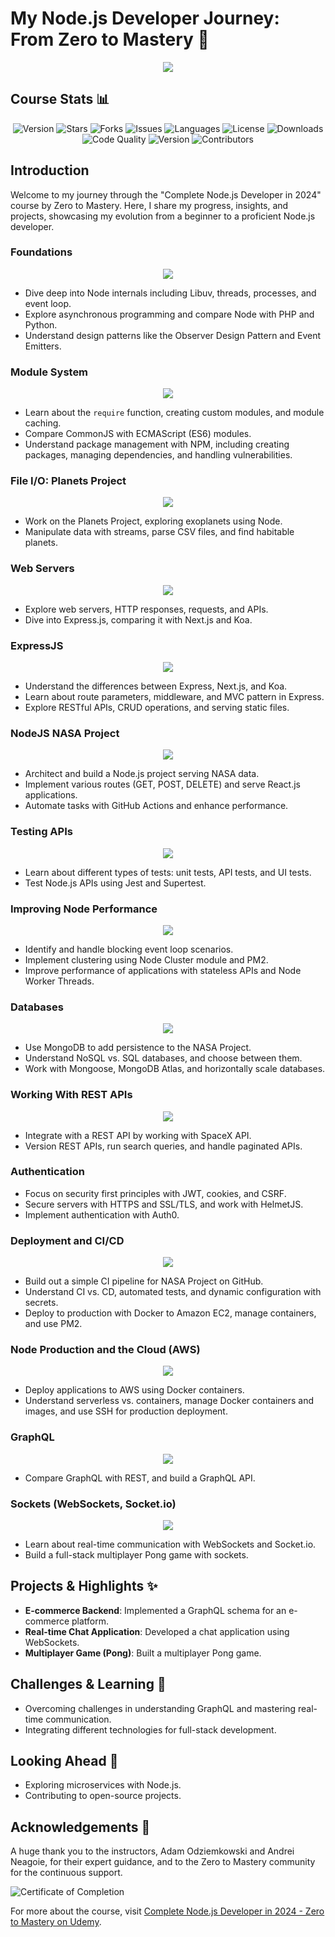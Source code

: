 # My Node.js Developer Journey: From Zero to Mastery 🚀

<p align="center">
  <a href="https://skillicons.dev">
    <img src="https://skillicons.dev/icons?i=nodejs&perline=1" />
  </a>
</p>

## Course Stats 📊
<p align="center">
  <img src="https://img.shields.io/badge/Version-1.0-brightgreen" alt="Version" />
  <img src="https://img.shields.io/github/stars/Ishannaik/NodeJS-ZTM?style=social" alt="Stars" />
  <img src="https://img.shields.io/github/forks/Ishannaik/NodeJS-ZTM?style=social" alt="Forks" />
  <img src="https://img.shields.io/github/issues/Ishannaik/NodeJS-ZTM" alt="Issues" />
  <img src="https://img.shields.io/github/languages/count/Ishannaik/NodeJS-ZTM" alt="Languages" />
  <img src="https://img.shields.io/github/license/Ishannaik/NodeJS-ZTM" alt="License" />
  <img src="https://img.shields.io/npm/dt/your-package-name" alt="Downloads" />
  <img src="https://img.shields.io/codeclimate/maintainability/Ishannaik/NodeJS-ZTM" alt="Code Quality" />
  <img src="https://img.shields.io/github/v/release/Ishannaik/NodeJS-ZTM" alt="Version" />
  <img src="https://img.shields.io/github/contributors/Ishannaik/NodeJS-ZTM" alt="Contributors" />
</p>

## Introduction

Welcome to my journey through the "Complete Node.js Developer in 2024" course by Zero to Mastery. Here, I share my progress, insights, and projects, showcasing my evolution from a beginner to a proficient Node.js developer.

### Foundations
<p align="center">
  <a href="https://skillicons.dev">
    <img src="https://skillicons.dev/icons?i=js,html,css,wasm" />
  </a>
</p>

- Dive deep into Node internals including Libuv, threads, processes, and event loop.
- Explore asynchronous programming and compare Node with PHP and Python.
- Understand design patterns like the Observer Design Pattern and Event Emitters.

### Module System
<p align="center">
  <a href="https://skillicons.dev">
    <img src="https://skillicons.dev/icons?i=codepen,npm" />
  </a>
</p>

- Learn about the `require` function, creating custom modules, and module caching.
- Compare CommonJS with ECMAScript (ES6) modules.
- Understand package management with NPM, including creating packages, managing dependencies, and handling vulnerabilities.

### File I/O: Planets Project
<p align="center">
  <a href="https://skillicons.dev">
    <img src="https://skillicons.dev/icons?i=stream,githubactions,mongodb" />
  </a>
</p>

- Work on the Planets Project, exploring exoplanets using Node.
- Manipulate data with streams, parse CSV files, and find habitable planets.

### Web Servers
<p align="center">
  <a href="https://skillicons.dev">
    <img src="https://skillicons.dev/icons?i=express" />
  </a>
</p>

- Explore web servers, HTTP responses, requests, and APIs.
- Dive into Express.js, comparing it with Next.js and Koa.
### ExpressJS
<p align="center">
  <a href="https://skillicons.dev">
    <img src="https://skillicons.dev/icons?i=express,postman" />
  </a>
</p>

- Understand the differences between Express, Next.js, and Koa.
- Learn about route parameters, middleware, and MVC pattern in Express.
- Explore RESTful APIs, CRUD operations, and serving static files.

### NodeJS NASA Project
<p align="center">
  <a href="https://skillicons.dev">
    <img src="https://skillicons.dev/icons?i=react,nodejs,mongodb,githubactions" />
  </a>
</p>

- Architect and build a Node.js project serving NASA data.
- Implement various routes (GET, POST, DELETE) and serve React.js applications.
- Automate tasks with GitHub Actions and enhance performance.

### Testing APIs
<p align="center">
  <a href="https://skillicons.dev">
    <img src="https://skillicons.dev/icons?i=jest" />
  </a>
</p>

- Learn about different types of tests: unit tests, API tests, and UI tests.
- Test Node.js APIs using Jest and Supertest.

### Improving Node Performance
<p align="center">
  <a href="https://skillicons.dev">
    <img src="https://skillicons.dev/icons?i=nodejs" />
  </a>
</p>

- Identify and handle blocking event loop scenarios.
- Implement clustering using Node Cluster module and PM2.
- Improve performance of applications with stateless APIs and Node Worker Threads.

### Databases
<p align="center">
  <a href="https://skillicons.dev">
    <img src="https://skillicons.dev/icons?i=mongodb" />
  </a>
</p>

- Use MongoDB to add persistence to the NASA Project.
- Understand NoSQL vs. SQL databases, and choose between them.
- Work with Mongoose, MongoDB Atlas, and horizontally scale databases.

### Working With REST APIs
<p align="center">
  <a href="https://skillicons.dev">
    <img src="https://skillicons.dev/icons?i=postman" />
  </a>
</p>

- Integrate with a REST API by working with SpaceX API.
- Version REST APIs, run search queries, and handle paginated APIs.

### Authentication

- Focus on security first principles with JWT, cookies, and CSRF.
- Secure servers with HTTPS and SSL/TLS, and work with HelmetJS.
- Implement authentication with Auth0.

### Deployment and CI/CD
<p align="center">
  <a href="https://skillicons.dev">
    <img src="https://skillicons.dev/icons?i=github,aws,docker" />
  </a>
</p>

- Build out a simple CI pipeline for NASA Project on GitHub.
- Understand CI vs. CD, automated tests, and dynamic configuration with secrets.
- Deploy to production with Docker to Amazon EC2, manage containers, and use PM2.

### Node Production and the Cloud (AWS)
<p align="center">
  <a href="https://skillicons.dev">
    <img src="https://skillicons.dev/icons?i=aws,docker" />
  </a>
</p>

- Deploy applications to AWS using Docker containers.
- Understand serverless vs. containers, manage Docker containers and images, and use SSH for production deployment.

### GraphQL
<p align="center">
  <a href="https://skillicons.dev">
    <img src="https://skillicons.dev/icons?i=graphql" />
  </a>
</p>

- Compare GraphQL with REST, and build a GraphQL API.

### Sockets (WebSockets, Socket.io)
<p align="center">
  <a href="https://skillicons.dev">
    <img src="https://skillicons.dev/icons?i=socketio,websocket" />
  </a>
</p>

- Learn about real-time communication with WebSockets and Socket.io.
- Build a full-stack multiplayer Pong game with sockets.

## Projects & Highlights ✨

- **E-commerce Backend**: Implemented a GraphQL schema for an e-commerce platform.
- **Real-time Chat Application**: Developed a chat application using WebSockets.
- **Multiplayer Game (Pong)**: Built a multiplayer Pong game.

## Challenges & Learning 🧠

- Overcoming challenges in understanding GraphQL and mastering real-time communication.
- Integrating different technologies for full-stack development.

## Looking Ahead 🔭

- Exploring microservices with Node.js.
- Contributing to open-source projects.

## Acknowledgements 🙏

A huge thank you to the instructors, Adam Odziemkowski and Andrei Neagoie, for their expert guidance, and to the Zero to Mastery community for the continuous support.

![Certificate of Completion](YOUR_CERTIFICATE_LINK_HERE)

For more about the course, visit [Complete Node.js Developer in 2024 - Zero to Mastery on Udemy](https://www.udemy.com/course/complete-nodejs-developer-zero-to-mastery/).
